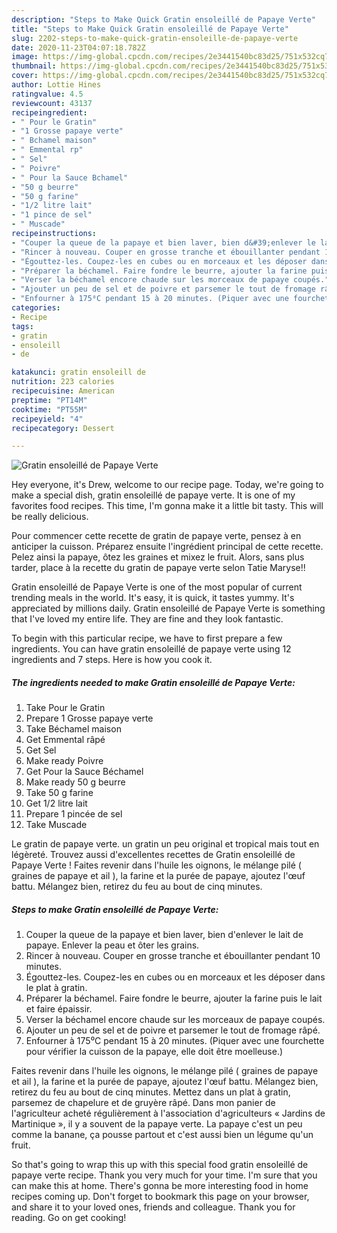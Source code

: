 ```yaml
---
description: "Steps to Make Quick Gratin ensoleillé de Papaye Verte"
title: "Steps to Make Quick Gratin ensoleillé de Papaye Verte"
slug: 2202-steps-to-make-quick-gratin-ensoleille-de-papaye-verte
date: 2020-11-23T04:07:18.782Z
image: https://img-global.cpcdn.com/recipes/2e3441540bc83d25/751x532cq70/gratin-ensoleille-de-papaye-verte-photo-principale-de-la-recette.jpg
thumbnail: https://img-global.cpcdn.com/recipes/2e3441540bc83d25/751x532cq70/gratin-ensoleille-de-papaye-verte-photo-principale-de-la-recette.jpg
cover: https://img-global.cpcdn.com/recipes/2e3441540bc83d25/751x532cq70/gratin-ensoleille-de-papaye-verte-photo-principale-de-la-recette.jpg
author: Lottie Hines
ratingvalue: 4.5
reviewcount: 43137
recipeingredient:
- " Pour le Gratin"
- "1 Grosse papaye verte"
- " Bchamel maison"
- " Emmental rp"
- " Sel"
- " Poivre"
- " Pour la Sauce Bchamel"
- "50 g beurre"
- "50 g farine"
- "1/2 litre lait"
- "1 pince de sel"
- " Muscade"
recipeinstructions:
- "Couper la queue de la papaye et bien laver, bien d&#39;enlever le lait de papaye. Enlever la peau et ôter les grains."
- "Rincer à nouveau. Couper en grosse tranche et ébouillanter pendant 10 minutes."
- "Égouttez-les. Coupez-les en cubes ou en morceaux et les déposer dans le plat à gratin."
- "Préparer la béchamel. Faire fondre le beurre, ajouter la farine puis le lait et faire épaissir."
- "Verser la béchamel encore chaude sur les morceaux de papaye coupés."
- "Ajouter un peu de sel et de poivre et parsemer le tout de fromage râpé."
- "Enfourner à 175⁰C pendant 15 à 20 minutes. (Piquer avec une fourchette pour vérifier la cuisson de la papaye, elle doit être moelleuse.)"
categories:
- Recipe
tags:
- gratin
- ensoleill
- de

katakunci: gratin ensoleill de 
nutrition: 223 calories
recipecuisine: American
preptime: "PT14M"
cooktime: "PT55M"
recipeyield: "4"
recipecategory: Dessert

---
```



![Gratin ensoleillé de Papaye Verte](https://img-global.cpcdn.com/recipes/2e3441540bc83d25/751x532cq70/gratin-ensoleille-de-papaye-verte-photo-principale-de-la-recette.jpg)

Hey everyone, it's Drew, welcome to our recipe page. Today, we're going to make a special dish, gratin ensoleillé de papaye verte. It is one of my favorites food recipes. This time, I'm gonna make it a little bit tasty. This will be really delicious.

Pour commencer cette recette de gratin de papaye verte, pensez à en anticiper la cuisson. Préparez ensuite l&#39;ingrédient principal de cette recette. Pelez ainsi la papaye, ôtez les graines et mixez le fruit. Alors, sans plus tarder, place à la recette du gratin de papaye verte selon Tatie Maryse!!

Gratin ensoleillé de Papaye Verte is one of the most popular of current trending meals in the world. It's easy, it is quick, it tastes yummy. It's appreciated by millions daily. Gratin ensoleillé de Papaye Verte is something that I've loved my entire life. They are fine and they look fantastic.


To begin with this particular recipe, we have to first prepare a few ingredients. You can have gratin ensoleillé de papaye verte using 12 ingredients and 7 steps. Here is how you cook it.

<!--inarticleads1-->

##### The ingredients needed to make Gratin ensoleillé de Papaye Verte:

1. Take  Pour le Gratin
1. Prepare 1 Grosse papaye verte
1. Take  Béchamel maison
1. Get  Emmental râpé
1. Get  Sel
1. Make ready  Poivre
1. Get  Pour la Sauce Béchamel
1. Make ready 50 g beurre
1. Take 50 g farine
1. Get 1/2 litre lait
1. Prepare 1 pincée de sel
1. Take  Muscade


Le gratin de papaye verte. un gratin un peu original et tropical mais tout en légèreté. Trouvez aussi d&#39;excellentes recettes de Gratin ensoleillé de Papaye Verte ! Faites revenir dans l&#39;huile les oignons, le mélange pilé ( graines de papaye et ail ), la farine et la purée de papaye, ajoutez l&#39;œuf battu. Mélangez bien, retirez du feu au bout de cinq minutes. 

<!--inarticleads2-->

##### Steps to make Gratin ensoleillé de Papaye Verte:

1. Couper la queue de la papaye et bien laver, bien d&#39;enlever le lait de papaye. Enlever la peau et ôter les grains.
1. Rincer à nouveau. Couper en grosse tranche et ébouillanter pendant 10 minutes.
1. Égouttez-les. Coupez-les en cubes ou en morceaux et les déposer dans le plat à gratin.
1. Préparer la béchamel. Faire fondre le beurre, ajouter la farine puis le lait et faire épaissir.
1. Verser la béchamel encore chaude sur les morceaux de papaye coupés.
1. Ajouter un peu de sel et de poivre et parsemer le tout de fromage râpé.
1. Enfourner à 175⁰C pendant 15 à 20 minutes. (Piquer avec une fourchette pour vérifier la cuisson de la papaye, elle doit être moelleuse.)


Faites revenir dans l&#39;huile les oignons, le mélange pilé ( graines de papaye et ail ), la farine et la purée de papaye, ajoutez l&#39;œuf battu. Mélangez bien, retirez du feu au bout de cinq minutes. Mettez dans un plat à gratin, parsemez de chapelure et de gruyère râpé. Dans mon panier de l&#39;agriculteur acheté régulièrement à l&#39;association d&#39;agriculteurs « Jardins de Martinique », il y a souvent de la papaye verte. La papaye c&#39;est un peu comme la banane, ça pousse partout et c&#39;est aussi bien un légume qu&#39;un fruit. 

So that's going to wrap this up with this special food gratin ensoleillé de papaye verte recipe. Thank you very much for your time. I'm sure that you can make this at home. There's gonna be more interesting food in home recipes coming up. Don't forget to bookmark this page on your browser, and share it to your loved ones, friends and colleague. Thank you for reading. Go on get cooking!
